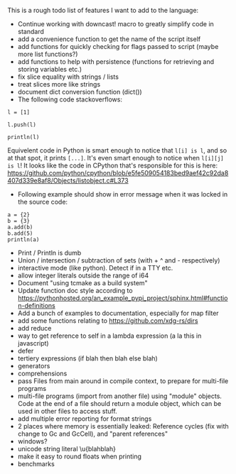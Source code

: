 
This is a rough todo list of features I want to add to the language:

* Continue working with downcast! macro to greatly simplify code in standard
* add a convenience function to get the name of the script itself
* add functions for quickly checking for flags passed to script (maybe more list functions?)
* add functions to help with persistence (functions for retrieving and storing variables etc.)
* fix slice equality with strings / lists
* treat slices more like strings
* document dict conversion function (dict())
* The following code stackoverflows:

```
l = [1]

l.push(l)

println(l)
```

Equivelent code in Python is smart enough to notice that `l[i] is l`, and so at that spot, it prints `[...]`. It's even smart enough to notice when `l[i][j] is l`!
It looks like the code in CPython that's responsible for this is here: https://github.com/python/cpython/blob/e5fe509054183bed9aef42c92da8407d339e8af8/Objects/listobject.c#L373

* Following example should show in error message when it was locked in the source code:
```
a = {2}
b = {3}
a.add(b)
b.add(5)
println(a)
```

* Print / Println is dumb
* Union / intersection / subtraction of sets (with + ^ and - respectively)
* interactive mode (like python). Detect if in a TTY etc.
* allow integer literals outside the range of i64
* Document "using tcmake as a build system"
* Update function doc style according to https://pythonhosted.org/an_example_pypi_project/sphinx.html#function-definitions
* Add a bunch of examples to documentation, especially for map filter
* add some functions relating to https://github.com/xdg-rs/dirs
* add reduce
* way to get reference to self in a lambda expression (a la this in javascript)
* defer
* tertiery expressions (if blah then blah else blah)
* generators
* comprehensions
* pass Files from main around in compile context, to prepare for multi-file programs
* multi-file programs (import from another file) using "module" objects. Code at the end of a file should return a module object, which can be used in other files to access stuff.
* add multiple error reporting for format strings
* 2 places where memory is essentially leaked: Reference cycles (fix with change to Gc and GcCell), and "parent references"
* windows?
* unicode string literal \u{blahblah}
* make it easy to round floats when printing
* benchmarks
